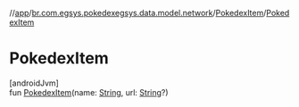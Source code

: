 //[app](../../../index.md)/[br.com.egsys.pokedexegsys.data.model.network](../index.md)/[PokedexItem](index.md)/[PokedexItem](-pokedex-item.md)

# PokedexItem

[androidJvm]\
fun [PokedexItem](-pokedex-item.md)(name: [String](https://kotlinlang.org/api/latest/jvm/stdlib/kotlin/-string/index.html), url: [String](https://kotlinlang.org/api/latest/jvm/stdlib/kotlin/-string/index.html)?)
